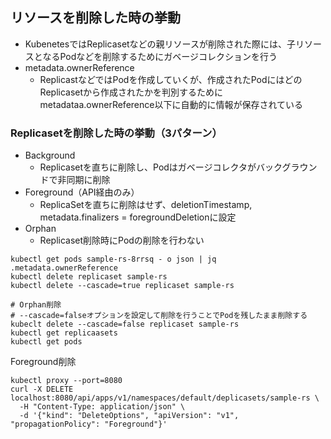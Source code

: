 ## リソースを削除した時の挙動
- KubenetesではReplicasetなどの親リソースが削除された際には、子リソースとなるPodなどを削除するためにガベージコレクションを行う
- metadata.ownerReference
  - ReplicastなどではPodを作成していくが、作成されたPodにはどのReplicasetから作成されたかを判別するためにmetadataa.ownerReference以下に自動的に情報が保存されている

### Replicasetを削除した時の挙動（3パターン）
- Background
  - Replicasetを直ちに削除し、Podはガベージコレクタがバックグラウンドで非同期に削除
- Foreground（API経由のみ）
  - ReplicaSetを直ちに削除はせず、deletionTimestamp, metadata.finalizers = foregroundDeletionに設定
- Orphan
  - Replicaset削除時にPodの削除を行わない

```
kubectl get pods sample-rs-8rrsq - o json | jq .metadata.ownerReference
kubectl delete replicaset sample-rs
kubectl delete --cascade=true replicaset sample-rs

# Orphan削除
# --cascade=falseオプションを設定して削除を行うことでPodを残したまま削除する
kubeclt delete --cascade=false replicaset sample-rs
kubectl get replicaasets
kubectl get pods
```

Foreground削除

```
kubectl proxy --port=8080
curl -X DELETE localhost:8080/api/apps/v1/namespaces/default/deplicasets/sample-rs \
  -H "Content-Type: application/json" \
  -d '{"kind": "DeleteOptions", "apiVersion": "v1", "propagationPolicy": "Foreground"}'
```
